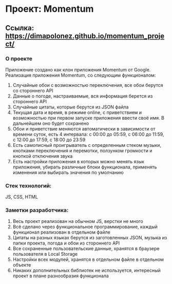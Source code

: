# Проект: Momentum
## Ссылка: https://dimapolonez.github.io/momentum_project/
### О проекте
Приложение создано как клон приложения Momentum от Google.
Реализация приложения Momentum, со следующим функционалом:
<ol>
<li>Случайные обои с возможностью переключения, все обои берутся со стороннего API</li>
<li>Данные о погоде, настраиваемые, вся информация берется из стороннего API</li>
<li>Случайные цитаты, которые берутся из JSON файла</li>
<li>Текущая дата и время, в режиме online, с приветствием и возможностью при первом запуске приложения ввести своё имя. В дальнейшем оно будет сохранено</li>
<li>Обои и приветствие меняются автоматически в зависимости от времени суток, есть 4 интервала: с 00:00 до 05:59, с 06:00 до 11:59, c 12:00 до 17:59, с 18:00 до 23:59</li>
<li>Есть самописный проигрыватель с определенным стеком музыки, кнопками переключения и перемотки, ползунком громкости и кнопкой отключения звука</li>
<li>Есть настройки приложения в которых можно менять язык приложения, убирать различные блоки функционала, применять изменения или выбирать значения по умолчанию</li>
</ol>

### Стек технологий:
JS, CSS, HTML
### Заметки разработчика:
1. Весь проект реализован на обычном JS, верстки не много
2. Всё сделано через функциональное программирование, каждый функционал реализован в отдельном файле
3. Цитаты на разных языках берутся из заготовленных JSON, музыка из папки проекта, погода и обои из стороннего API
4. Все сохраненные пользовательские данные, хранятся в браузере пользователя в Local Storage
5. Настройки всех модулей, хранятся в отдельном файле в отдельном объекте
6. Никаких дополнительных библиотек не используется, интересный проект в плане разнообразия функционала
